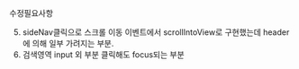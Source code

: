 수정필요사항

5. sideNav클릭으로 스크롤 이동 이벤트에서 scrollIntoView로
   구현했는데 header에 의해 일부 가려지는 부분.
6. 검색영역 input 외 부분 클릭해도 focus되는 부분
